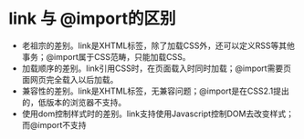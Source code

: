 # link 与 @import的区别

- 老祖宗的差别。link是XHTML标签，除了加载CSS外，还可以定义RSS等其他事务；@import属于CSS范畴，只能加载CSS。
- 加载顺序的差别。link引用CSS时，在页面载入时同时加载；@import需要页面网页完全载入以后加载。
- 兼容性的差别。link是XHTML标签，无兼容问题；@import是在CSS2.1提出的，低版本的浏览器不支持。
- 使用dom控制样式时的差别。link支持使用Javascript控制DOM去改变样式；而@import不支持